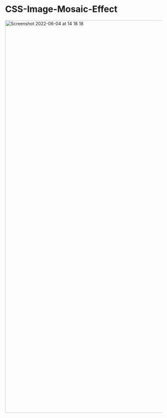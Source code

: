 # CSS-Image-Mosaic-Effect


<img width="1261" alt="Screenshot 2022-06-04 at 14 18 18" src="https://user-images.githubusercontent.com/42389395/172000802-0344e507-fdea-4e2f-bef7-e2d338f9a423.png">
